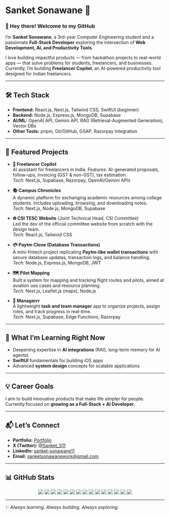 # Sanket Sonawane 🚀  

### 👋 Hey there! Welcome to my GitHub  

I’m **Sanket Sonawane**, a 3rd-year Computer Engineering student and a passionate **Full-Stack Developer** exploring the intersection of **Web Development, AI, and Productivity Tools**.  

I love building impactful products — from hackathon projects to real-world apps — that solve problems for students, freelancers, and businesses. Currently, I’m building **Freelancer Copilot**, an AI-powered productivity tool designed for Indian freelancers.  

---

## 🛠️ Tech Stack  

- **Frontend:** React.js, Next.js, Tailwind CSS, SwiftUI (beginner)  
- **Backend:** Node.js, Express.js, MongoDB, Supabase  
- **AI/ML:** OpenAI API, Gemini API, RAG (Retrieval-Augmented Generation), Vector DBs  
- **Other Tools:** pnpm, Git/GitHub, GSAP, Razorpay Integration  

---

## 📌 Featured Projects  

- **🚀 Freelancer Copilot**  
  AI assistant for freelancers in India. Features: AI-generated proposals, follow-ups, invoicing (GST & non-GST), tax estimation.  
  _Tech:_ Next.js, Supabase, Razorpay, OpenAI/Gemini APIs 

- **📚 Campus Chronicles**  
  A dynamic platform for exchanging academic resources among college students. Includes uploading, browsing, and downloading notes.  
  _Tech:_ Next.js, Node.js, MongoDB, Supabase  

- **🌐 CSI TESC Website** (Joint Technical Head, CSI Committee)  
  Led the dev of the official committee website from scratch with the design team.  
  _Tech:_ React.js, Tailwind CSS

- **💳 Paytm Clone (Database Transactions)**  
  A mini-fintech project replicating **Paytm-like wallet transactions** with secure database updates, transaction logs, and balance handling.  
  _Tech:_ Node.js, Express.js, MongoDB, JWT  

- **🗺️ Pilot Mapping**  
  Built a system for mapping and tracking flight routes and pilots, aimed at aviation use cases and resource planning.  
  _Tech:_ Next.js, Leaflet.js (maps), Node.js

- **📂 Managerrr**  
  A lightweight **task and team manager** app to organize projects, assign roles, and track progress in real-time.  
  _Tech:_ Next.js, Supabase, Edge Functions, Razorpay  

---

## 🎯 What I’m Learning Right Now  

- Deepening expertise in **AI integrations** (RAG, long-term memory for AI agents)  
- **SwiftUI** fundamentals for building iOS apps  
- Advanced **system design** concepts for scalable applications  

---

## 💡 Career Goals  

I aim to build innovative products that make life simpler for people.  
Currently focused on **growing as a Full-Stack + AI Developer**.

---

## 📬 Let’s Connect  

- **Portfolio:** [Portfolio](https://sankets-profile.vercel.app/)
- **X (Twitter):** [@Sanket_S11](https://x.com/Sanket_S11)  
- **LinkedIn:** [sanket-sonawane11](https://www.linkedin.com/in/sanket-sonawane11/)
- **Email:** sanketsonawanework@gmail.com  

---

## 📊 GitHub Stats  

<p align="center">
  <img src="https://img.shields.io/badge/Code-React.js-blue?logo=react" />
  <img src="https://img.shields.io/badge/Code-Next.js-black?logo=next.js" />
  <img src="https://img.shields.io/badge/Style-TailwindCSS-38B2AC?logo=tailwind-css&logoColor=white" />
  <img src="https://img.shields.io/badge/Backend-Node.js-green?logo=node.js" />
  <img src="https://img.shields.io/badge/Backend-Express.js-black?logo=express&logoColor=white" />
  <img src="https://img.shields.io/badge/Database-MongoDB-4EA94B?logo=mongodb&logoColor=white" />
  <img src="https://img.shields.io/badge/Database-Supabase-3ECF8E?logo=supabase&logoColor=white" />
  <img src="https://img.shields.io/badge/Database-PostgreSQL-336791?logo=postgresql&logoColor=white" />
  <img src="https://img.shields.io/badge/API-Development-orange?logo=fastapi&logoColor=white" />
  <img src="https://img.shields.io/badge/Auth-JWT-000000?logo=jsonwebtokens&logoColor=white" />
  <img src="https://img.shields.io/badge/Payments-Razorpay-0C66FF?logo=razorpay&logoColor=white" />
  <img src="https://img.shields.io/badge/AI-OpenAI-black?logo=openai" />
  <img src="https://img.shields.io/badge/AI-Gemini-blue?logo=google" />
  <img src="https://img.shields.io/badge/Deploy-Vercel-000000?logo=vercel&logoColor=white" />
  <img src="https://img.shields.io/badge/Deploy-Heroku-430098?logo=heroku&logoColor=white" />
</p>


---

✨ _Always learning. Always building. Always exploring._  
